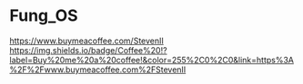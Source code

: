 # Fung_OS

https://www.buymeacoffee.com/StevenII
https://img.shields.io/badge/Coffee%20!?label=Buy%20me%20a%20coffee!&color=255%2C0%2C0&link=https%3A%2F%2Fwww.buymeacoffee.com%2FStevenII
